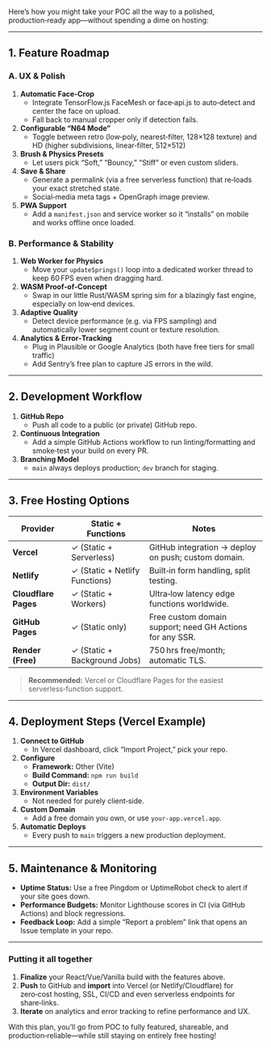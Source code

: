 Here’s how you might take your POC all the way to a polished, production‑ready app—without spending a dime on hosting:

---

## 1. Feature Roadmap

### A. UX & Polish  
1. **Automatic Face‑Crop**  
   - Integrate TensorFlow.js FaceMesh or face‑api.js to auto‑detect and center the face on upload.  
   - Fall back to manual cropper only if detection fails.  
2. **Configurable “N64 Mode”**  
   - Toggle between retro (low‑poly, nearest‑filter, 128×128 texture) and HD (higher subdivisions, linear‑filter, 512×512)  
3. **Brush & Physics Presets**  
   - Let users pick “Soft,” “Bouncy,” “Stiff” or even custom sliders.  
4. **Save & Share**  
   - Generate a permalink (via a free serverless function) that re‑loads your exact stretched state.  
   - Social‑media meta tags + OpenGraph image preview.  
5. **PWA Support**  
   - Add a `manifest.json` and service worker so it “installs” on mobile and works offline once loaded.  

### B. Performance & Stability  
1. **Web Worker for Physics**  
   - Move your `updateSprings()` loop into a dedicated worker thread to keep 60 FPS even when dragging hard.  
2. **WASM Proof‑of‑Concept**  
   - Swap in our little Rust/WASM spring sim for a blazingly fast engine, especially on low‑end devices.  
3. **Adaptive Quality**  
   - Detect device performance (e.g. via FPS sampling) and automatically lower segment count or texture resolution.  
4. **Analytics & Error‑Tracking**  
   - Plug in Plausible or Google Analytics (both have free tiers for small traffic)  
   - Add Sentry’s free plan to capture JS errors in the wild.  

---

## 2. Development Workflow

1. **GitHub Repo**  
   - Push all code to a public (or private) GitHub repo.  
2. **Continuous Integration**  
   - Add a simple GitHub Actions workflow to run linting/formatting and smoke‑test your build on every PR.  
3. **Branching Model**  
   - `main` always deploys production; `dev` branch for staging.  

---

## 3. Free Hosting Options

| Provider              | Static + Functions                   | Notes                                                 |
|-----------------------|--------------------------------------|-------------------------------------------------------|
| **Vercel**            | ✓ (Static + Serverless)              | GitHub integration → deploy on push; custom domain.   |
| **Netlify**           | ✓ (Static + Netlify Functions)       | Built‑in form handling, split testing.                |
| **Cloudflare Pages**  | ✓ (Static + Workers)                 | Ultra‑low latency edge functions worldwide.           |
| **GitHub Pages**      | ✓ (Static only)                      | Free custom domain support; need GH Actions for any SSR. |
| **Render (Free)**     | ✓ (Static + Background Jobs)         | 750 hrs free/month; automatic TLS.                    |

> **Recommended:** Vercel or Cloudflare Pages for the easiest serverless‑function support.

---

## 4. Deployment Steps (Vercel Example)

1. **Connect to GitHub**  
   - In Vercel dashboard, click “Import Project,” pick your repo.  
2. **Configure**  
   - **Framework:** Other (Vite)  
   - **Build Command:** `npm run build`  
   - **Output Dir:** `dist/`  
3. **Environment Variables**  
   - Not needed for purely client‑side.  
4. **Custom Domain**  
   - Add a free domain you own, or use `your-app.vercel.app`.  
5. **Automatic Deploys**  
   - Every push to `main` triggers a new production deployment.  

---

## 5. Maintenance & Monitoring

- **Uptime Status:** Use a free Pingdom or UptimeRobot check to alert if your site goes down.  
- **Performance Budgets:** Monitor Lighthouse scores in CI (via GitHub Actions) and block regressions.  
- **Feedback Loop:** Add a simple “Report a problem” link that opens an Issue template in your repo.  

---

### Putting it all together

1. **Finalize** your React/Vue/Vanilla build with the features above.  
2. **Push** to GitHub and **import** into Vercel (or Netlify/Cloudflare) for zero‑cost hosting, SSL, CI/CD and even serverless endpoints for share‑links.  
3. **Iterate** on analytics and error tracking to refine performance and UX.  

With this plan, you’ll go from POC to fully featured, shareable, and production‑reliable—while still staying on entirely free hosting!